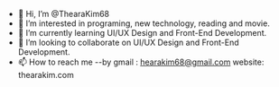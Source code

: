 - 👋 Hi, I’m @ThearaKim68
- 👀 I’m interested in programing, new technology, reading and movie.
- 🌱 I’m currently learning UI/UX Design and Front-End Development.
- 💞️ I’m looking to collaborate on UI/UX Design and Front-End Development.
- 📫 How to reach me --by gmail  : hearakim68@gmail.com
                          website: thearakim.com

<!---
ThearaKim68/ThearaKim68 is a ✨ special ✨ repository because its `README.md` (this file) appears on your GitHub profile.
You can click the Preview link to take a look at your changes.
--->
